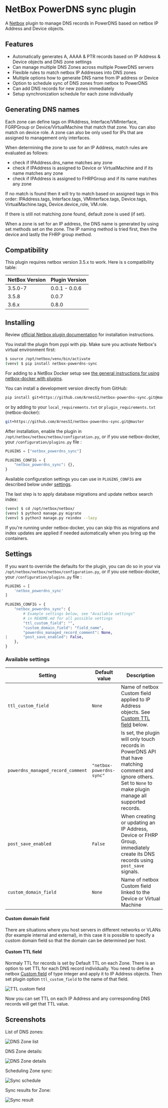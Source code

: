 # NetBox PowerDNS sync plugin

A [Netbox](https://github.com/netbox-community/netbox) plugin to manage
DNS records in PowerDNS based on netbox IP Address and Device objects.

## Features

- Automatically generates A, AAAA & PTR records based on IP Address & Device
  objects and DNS zone settings
- Can manage multiple DNS Zones across multiple PowerDNS servers
- Flexible rules to match netbox IP Addresses into DNS zones
- Multiple options how to generate DNS name from IP address or Device
- Option to schedule sync of DNS zones from netbox to PowerDNS
- Can add DNS records for new zones immediately
- Setup synchronization schedule for each zone individually

## Generating DNS names

Each zone can define tags on IPAddress, Interface/VMInterface, FGRPGroup
or Device/VirtualMachine that match that zone. You can also match on
device role. A zone can also be only used for IPs that are assigned to management
only interfaces. 

When determining the zone to use for an IP Address, match rules are evaluated
as follows:

- check if IPAddress.dns_name matches any zone
- check if IPAddress is assigned to Device or VirtualMachine and if its name
  matches any zone
- check if IPAddress is assigned to FHRPGroup and if its name matches any zone

If no match is found then it will try to match based on assigned tags in this
order: IPAddress.tags, Interface.tags, VMInterface.tags, Device.tags,
VirtualMachine.tags, Device.device_role, VM.role.

If there is still not matching zone found, default zone is used (if set).

When a zone is set for an IP address, the DNS name is generated by using
set methods set on the zone. The IP naming method is tried first, then the
device and lastly the FHRP group method.

## Compatibility

This plugin requires netbox version 3.5.x to work. Here is s compatibility table:

| NetBox Version | Plugin Version |
|----------------|----------------|
|      3.5.0-7   | 0.0.1 - 0.0.6  |
|      3.5.8     | 0.0.7          |
|      3.6.x     | 0.8.0          |

## Installing

Review [official Netbox plugin documentation](https://docs.netbox.dev/en/stable/plugins/#installing-plugins) for installation instructions.

You install the plugin from pypi with pip. Make sure you activate Netbox's virtual
environment first:

```bash
$ source /opt/netbox/venv/bin/activate
(venv) $ pip install netbox-powerdns-sync
```

For adding to a NetBox Docker setup see
[the general instructions for using netbox-docker with plugins](https://github.com/netbox-community/netbox-docker/wiki/Using-Netbox-Plugins).

You can install a development version directly from GitHub:

```bash
pip install git+https://github.com/ArnesSI/netbox-powerdns-sync.git@master
```

or by adding to your `local_requirements.txt` or `plugin_requirements.txt` (netbox-docker):

```bash
git+https://github.com/ArnesSI/netbox-powerdns-sync.git@master
```

After installation, enable the plugin in `/opt/netbox/netbox/netbox/configuration.py`,
 or if you use netbox-docker, your `/configuration/plugins.py` file :

```python
PLUGINS = ["netbox_powerdns_sync"]

PLUGINS_CONFIG = {
    "netbox_powerdns_sync": {},
}
```

Available configuration settings you can use in `PLUGINS_CONFIG` are described
below under [settings](#settings).

The last step is to apply database migrations and update netbox search index:

```bash
(venv) $ cd /opt/netbox/netbox/
(venv) $ python3 manage.py migrate
(venv) $ python3 manage.py reindex --lazy
```

If you're running under netbox-docker, you can skip this as migrations and index updates are applied if needed automatically when you bring up the containers.

## Settings

If you want to override the defaults for the plugin, you can do so in your via `/opt/netbox/netbox/netbox/configuration.py`,
 or if you use netbox-docker, your `/configuration/plugins.py` file :

```python
PLUGINS = [
    'netbox_powerdns_sync'
]

PLUGINS_CONFIG = {
    "netbox_powerdns_sync": {
        # Example settings below, see "Available settings"
        # in README.md for all possible settings
        "ttl_custom_field": "",
        "custom_domain_field": "field_name",
        "powerdns_managed_record_comment": None,
|       "post_save_enabled": False,
    },
}
```

### Available settings

| Setting | Default value | Description |
|---------|---------------|-------------|
| `ttl_custom_field` | `None`| Name of netbox Custom field applied to IP Address objects. See [Custom TTL field](#custom-ttl-field) below. |
| `powerdns_managed_record_comment` | `"netbox-powerdns-sync"`| Is set, the plugin will only touch records in PowerDNS API that have matching comment and ignore others. Set to `None` to make plugin manage all supported records. |
| `post_save_enabled` | `False`| When creating or updating an IP Address, Device or FHRP Group, immediately create its DNS records using `post_save` signals. |
| `custom_domain_field` | `None`| Name of netbox Custom field linked to the Device or Virtual Machine |

#### Custom domain field

There are situations where you host servers in different networks or VLANs (for example internal and external), in this case it is possible to specify a custom domain field so that the domain can be determined per host.

#### Custom TTL field

Normaly TTL for records is set by Default TTL on each Zone. There is an option to
set TTL for each DNS record individually. You need to define a netbox
[Custom field](https://docs.netbox.dev/en/stable/customization/custom-fields/)
of type integer and apply it to IP Address objects. Then set plugin option
`ttl_custom_field` to the name of that field.

![TTL custom field](docs/img/ttl_custom_field.png)

Now you can set TTL on each IP Address and any corresponding DNS records will get
that TTL value.

## Screenshots

List of DNS zones:

![DNS Zone list](docs/img/netbox_powerdns_sync-zone_list.png)

DNS Zone details:

![DNS Zone details](docs/img/netbox_powerdns_sync-zone_details.png)

Scheduling Zone sync:

![Sync schedule](docs/img/netbox_powerdns_sync-sync_schedule.png)

Sync results for Zone:

![Sync result](docs/img/netbox_powerdns_sync-sync_result.png)
